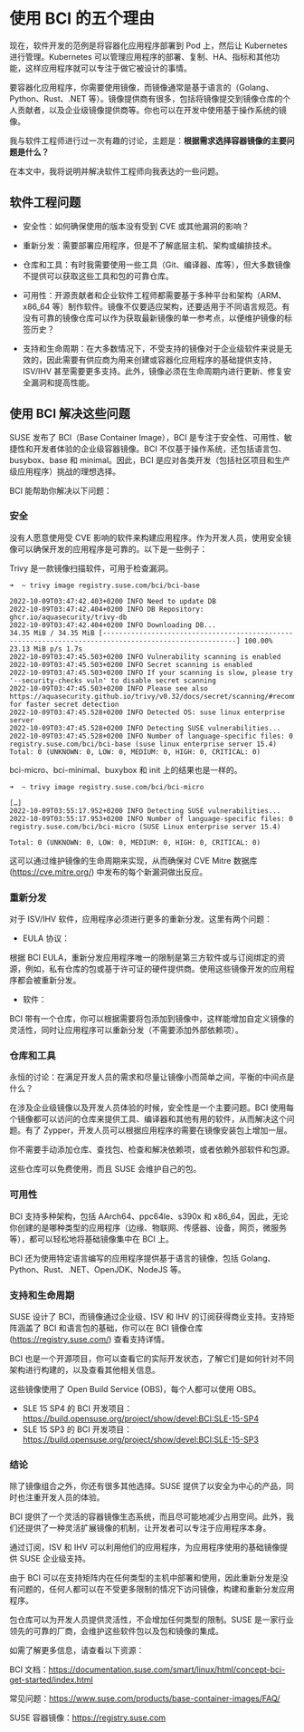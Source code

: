 # 使用 BCI 的五个理由

现在，软件开发的范例是将容器化应用程序部署到 Pod 上，然后让 Kubernetes 进行管理。Kubernetes 可以管理应用程序的部署、复制、HA、指标和其他功能，这样应用程序就可以专注于做它被设计的事情。

要容器化应用程序，你需要使用镜像，而镜像通常是基于语言的（Golang、Python、Rust、.NET 等）。镜像提供商有很多，包括将镜像提交到镜像仓库的个人贡献者，以及企业级镜像提供商等。你也可以在开发中使用基于操作系统的镜像。

我与软件工程师进行过一次有趣的讨论，主题是：**根据需求选择容器镜像的主要问题是什么？**

在本文中，我将说明并解决软件工程师向我表达的一些问题。

## 软件工程问题

- 安全性：如何确保使用的版本没有受到 CVE 或其他漏洞的影响？

- 重新分发：需要部署应用程序，但是不了解底层主机、架构或编排技术。
- 仓库和工具：有时我需要使用一些工具（Git、编译器、库等），但大多数镜像不提供可以获取这些工具和包的可靠仓库。
- 可用性：开源贡献者和企业软件工程师都需要基于多种平台和架构（ARM、x86_64 等）制作软件。镜像不仅要适应架构，还要适用于不同语言规范。有没有可靠的镜像仓库可以作为获取最新镜像的单一参考点，以便维护镜像的标签历史？
- 支持和生命周期：在大多数情况下，不受支持的镜像对于企业级软件来说是无效的，因此需要有供应商为用来创建或容器化应用程序的基础提供支持，ISV/IHV 甚至需要更多支持。此外，镜像必须在生命周期内进行更新、修复安全漏洞和提高性能。

## 使用 BCI 解决这些问题

SUSE 发布了 BCI（Base Container Image），BCI 是专注于安全性、可用性、敏捷性和开发者体验的企业级容器镜像。BCI 不仅基于操作系统，还包括语言包、busybox、base 和 minimal。因此，BCI 是应对各类开发（包括社区项目和生产级应用程序）挑战的理想选择。

BCI 能帮助你解决以下问题：

### 安全

没有人愿意使用受 CVE 影响的软件来构建应用程序。作为开发人员，使用安全镜像可以确保开发的应用程序是可靠的。以下是一些例子：

Trivy 是一款镜像扫描软件，可用于检查漏洞。

```
➜  ~ trivy image registry.suse.com/bci/bci-base

2022-10-09T03:47:42.403+0200 INFO Need to update DB
2022-10-09T03:47:42.404+0200 INFO DB Repository: ghcr.io/aquasecurity/trivy-db
2022-10-09T03:47:42.404+0200 INFO Downloading DB...
34.35 MiB / 34.35 MiB [-------------------------------------------------------------------------------------------------------] 100.00% 23.13 MiB p/s 1.7s
2022-10-09T03:47:45.503+0200 INFO Vulnerability scanning is enabled
2022-10-09T03:47:45.503+0200 INFO Secret scanning is enabled
2022-10-09T03:47:45.503+0200 INFO If your scanning is slow, please try '--security-checks vuln' to disable secret scanning
2022-10-09T03:47:45.503+0200 INFO Please see also https://aquasecurity.github.io/trivy/v0.32/docs/secret/scanning/#recommendation for faster secret detection
2022-10-09T03:47:45.528+0200 INFO Detected OS: suse linux enterprise server
2022-10-09T03:47:45.528+0200 INFO Detecting SUSE vulnerabilities...
2022-10-09T03:47:45.528+0200 INFO Number of language-specific files: 0
registry.suse.com/bci/bci-base (suse linux enterprise server 15.4)
Total: 0 (UNKNOWN: 0, LOW: 0, MEDIUM: 0, HIGH: 0, CRITICAL: 0)
```

bci-micro、bci-minimal、buxybox 和 init 上的结果也是一样的。

```
➜  ~ trivy image registry.suse.com/bci/bci-micro

[…]
2022-10-09T03:55:17.952+0200 INFO Detecting SUSE vulnerabilities...
2022-10-09T03:55:17.953+0200 INFO Number of language-specific files: 0
registry.suse.com/bci/bci-micro (SUSE Linux enterprise server 15.4)

Total: 0 (UNKNOWN: 0, LOW: 0, MEDIUM: 0, HIGH: 0, CRITICAL: 0)
```

这可以通过维护镜像的生命周期来实现，从而确保对 CVE Mitre 数据库 (https://cve.mitre.org/) 中发布的每个新漏洞做出反应。

### 重新分发

对于 ISV/IHV 软件，应用程序必须进行更多的重新分发。这里有两个问题：

- EULA 协议：

根据 BCI EULA，重新分发应用程序唯一的限制是第三方软件或与订阅绑定的资源，例如，私有仓库的包或基于许可证的硬件提供商。使用这些镜像开发的应用程序都会被重新分发。

- 软件：

BCI 带有一个仓库，你可以根据需要将包添加到镜像中，这样能增加自定义镜像的灵活性，同时让应用程序可以重新分发（不需要添加外部依赖项）。

### 仓库和工具

永恒的讨论：在满足开发人员的需求和尽量让镜像小而简单之间，平衡的中间点是什么？

在涉及企业级镜像以及开发人员体验的时候，安全性是一个主要问题。BCI 使用每个镜像都可以访问的仓库来提供工具、编译器和其他有用的软件，从而解决这个问题。有了 Zypper，开发人员可以根据应用程序的需要在镜像安装包上增加一层。

你不需要手动添加仓库、查找包、检查和解决依赖项，或者依赖外部软件和包源。

这些仓库可以免费使用，而且 SUSE 会维护自己的包。

### 可用性

BCI 支持多种架构，包括 AArch64、ppc64le、s390x 和 x86_64，因此，无论你创建的是哪种类型的应用程序（边缘、物联网、传感器、设备，网页，微服务等），都可以轻松地将基础镜像集中在 BCI 上。

BCI 还为使用特定语言编写的应用程序提供基于语言的镜像，包括 Golang、Python、Rust、.NET、OpenJDK、NodeJS 等。

### 支持和生命周期

SUSE 设计了 ​​BCI，而镜像通过企业级、ISV 和 IHV 的订阅获得商业支持。支持矩阵涵盖了 BCI 和语言包的基础，你可以在 BCI 镜像仓库 (https://registry.suse.com/) 查看支持详情。

BCI 也是一个开源项目，你可以查看它的实际开发状态，了解它们是如何针对不同架构进行构建的，以及查看其他相关信息。

这些镜像使用了 Open Build Service (OBS)，每个人都可以使用 OBS。

- SLE 15 SP4 的 BCI 开发项目：https://build.opensuse.org/project/show/devel:BCI:SLE-15-SP4
- SLE 15 SP3 的 BCI 开发项目：https://build.opensuse.org/project/show/devel:BCI:SLE-15-SP3

### 结论

除了镜像组合之外，你还有很多其他选择。SUSE 提供了以安全为中心的产品，同时也注重开发人员的体验。

BCI 提供了一个灵活的容器镜像生态系统，而且尽可能地减少占用空间。此外，我们还提供了一种灵活扩展镜像的机制，让开发者可以专注于应用程序本身。

通过订阅，ISV 和 IHV 可以利用他们的应用程序，为应用程序使用的基础镜像提供 SUSE 企业级支持。

由于 BCI 可以在支持矩阵内在任何类型的主机中部署和使用，因此重新分发是没有问题的，任何人都可以在不受更多限制的情况下访问镜像，构建和重新分发应用程序。

包仓库可以为开发人员提供灵活性，不会增加任何类型的限制。SUSE 是一家行业领先的可靠的厂商，会维护这些软件包以及包和镜像的集成。

如需了解更多信息，请查看以下资源：

BCI 文档：https://documentation.suse.com/smart/linux/html/concept-bci-get-started/index.html

常见问题：https://www.suse.com/products/base-container-images/FAQ/

SUSE 容器镜像：https://registry.suse.com
